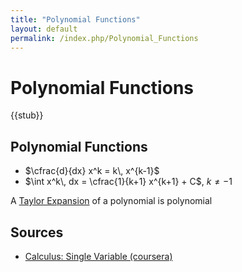 ```yaml
---
title: "Polynomial Functions"
layout: default
permalink: /index.php/Polynomial_Functions
---
```


# Polynomial Functions

{{stub}}

## Polynomial Functions
- $\cfrac{d}{dx} x^k = k\, x^{k-1}$
- $\int x^k\, dx = \cfrac{1}{k+1} x^{k+1} + C$, $k \ne -1$

A [Taylor Expansion](Taylor_Series) of a polynomial is polynomial 


## Sources
- [Calculus: Single Variable (coursera)](Calculus__Single_Variable_(coursera))